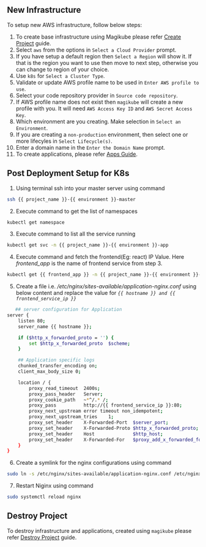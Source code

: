 ## New Infrastructure
To setup new AWS infrastructure, follow below steps:

1. To create base infrastructure using Magikube please refer [Create Project](../Create-Project.md) guide. 
2. Select `aws` from the options in `Select a Cloud Provider` prompt.
3. If you have setup a default region then `Select a Region` will show it. If that is the region you want to use then move to next step, otherwise you can change to region of your choice.
4. Use `k8s` for `Select a Cluster Type`.
5. Validate or update AWS profile name to be used in `Enter AWS profile to use`.
6. Select your code repository provider in `Source code repository`.
7. If AWS profile name does not exist then `magikube` will create a new profile with you. It will need `AWS Access Key ID` and `AWS Secret Access Key`.
8. Which environment are you creating. Make selection in `Select an Environment`.
9. If you are creating a `non-production` environment, then select one or more lifecyles in `Select Lifecycle(s)`.
10. Enter a domain name in the `Enter the Domain Name` prompt.
11. To create applications, please refer [Apps Guide](../Apps/Apps.md).

## Post Deployment Setup for K8s
1. Using terminal ssh into your master server using command
```bash
ssh {{ project_name }}-{{ environment }}-master
```
2. Execute command to get the list of namespaces
```bash 
kubectl get namespace
```
3. Execute command to list all the service running 
```bash
kubectl get svc -n {{ project_name }}-{{ environment }}-app
```
4. Execute command and fetch the frontend(Eg: react) IP Value. Here *frontend_app* is the name of frontend service from step 3.
```bash
kubectl get {{ frontend_app }} -n {{ project_name }}-{{ environment }}-app -o jsonpath='{.spec.clusterIP}'
```
5. Create a file i.e. */etc/nginx/sites-available/application-nginx.conf*
using below content and replace the value for *`{{ hostname }} and {{ frontend_service_ip }}`*
```bash
   ## server configuration for Application
server {
    listen 80;
    server_name {{ hostname }};

    if ($http_x_forwarded_proto = '') {
        set $http_x_forwarded_proto  $scheme;
    }

    ## Application specific logs
    chunked_transfer_encoding on;
    client_max_body_size 0;

    location / {
        proxy_read_timeout  2400s;
        proxy_pass_header   Server;
        proxy_cookie_path   ~*^/.* /;
        proxy_pass          http://{{ frontend_service_ip }}:80;  
        proxy_next_upstream error timeout non_idempotent;
        proxy_next_upstream_tries    1;
        proxy_set_header    X-Forwarded-Port  $server_port;
        proxy_set_header    X-Forwarded-Proto $http_x_forwarded_proto;
        proxy_set_header    Host              $http_host;
        proxy_set_header    X-Forwarded-For   $proxy_add_x_forwarded_for;
    }
}
```
6. Create a symlink for the nginx configurations using command
```bash
sudo ln -s /etc/nginx/sites-available/application-nginx.conf /etc/nginx/sites-enabled/application-nginx.conf
```
7. Restart Niginx using command
```bash
sudo systemctl reload nginx
```

## Destroy Project
To destroy infrastructure and applications, created using `magikube` please refer [Destroy Project](../Destroy-Project.md) guide.
